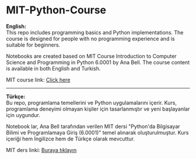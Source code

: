 # MIT-Python-Course

**English:**
<br>This repo includes programming basics and Python implementations. The course is designed for people with no programming experience and is suitable for beginners.

Notebooks are created based on MIT Course Introduction to Computer Science and Programming in Python 6.0001 by Ana Bell. The course content is available in both English and Turkish.

MIT course link: [Click here](https://ocw.mit.edu/courses/electrical-engineering-and-computer-science/6-0001-introduction-to-computer-science-and-programming-in-python-fall-2016/index.htm)

***

**Türkçe:**
<br>Bu repo, programlama temellerini ve Python uygulamalarını içerir. Kurs, programlama deneyimi olmayan kişiler için tasarlanmıştır ve yeni başlayanlar için uygundur.

Notebook lar, Ana Bell tarafından verilen MIT dersi "Python'da Bilgisayar Bilimi ve Programlamaya Giriş (6.0001)" temel alınarak oluşturulmuştur. Kurs içeriği hem İngilizce hem de Türkçe olarak mevcuttur.

MIT ders linki: [Buraya tıklayın](https://ocw.mit.edu/courses/electrical-engineering-and-computer-science/6-0001-introduction-to-computer-science-and-programming-in-python-fall-2016/index.htm)

